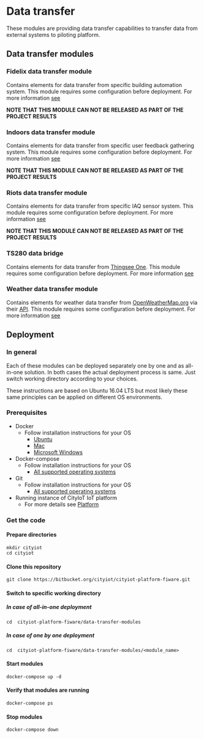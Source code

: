 # Data transfer
These modules are providing data transfer capabilities to transfer data from external systems to piloting platform. 

## Data transfer modules

### Fidelix data transfer module
Contains elements for data transfer from specific building automation system. This module requires some configuration before deployment. For more information [see](./fidelix_data_transfer_module)

**NOTE THAT THIS MODULE CAN NOT BE RELEASED AS PART OF THE PROJECT RESULTS**


### Indoors data transfer module
Contains elements for data transfer from specific user feedback gathering system. This module requires some configuration before deployment. For more information [see](./indoors_data_transfer_module)

**NOTE THAT THIS MODULE CAN NOT BE RELEASED AS PART OF THE PROJECT RESULTS**


### Riots data transfer module
Contains elements for data transfer from specific IAQ sensor system. This module requires some configuration before deployment. For more information [see](./riots_data_transfer_module)

**NOTE THAT THIS MODULE CAN NOT BE RELEASED AS PART OF THE PROJECT RESULTS**


### TS280 data bridge
Contains elements for data transfer from [Thingsee One](https://thingsee.com/thingsee-one/). This module requires some configuration before deployment. For more information [see](./ts280_data_bridge)


### Weather data transfer module
Contains elements for weather data transfer from [OpenWeatherMap.org](https://openweathermap.org/) via their [API](https://openweathermap.org/current).  This module requires some configuration before deployment. For more information [see](./weather_data_transfer_module)


## Deployment

### In general
Each of these modules can be deployed separately one by one and as all-in-one solution. In both cases the actual deployment process is same. Just switch working directory according to your choices.

These instructions are based on Ubuntu 16.04 LTS but most likely these same principles can be applied on different OS environments.   

### Prerequisites

- Docker
    - Follow installation instructions for your OS
        - [Ubuntu](https://docs.docker.com/install/linux/docker-ce/ubuntu/)
        - [Mac](https://docs.docker.com/docker-for-mac/install/)
        - [Microsoft Windows](https://docs.docker.com/docker-for-windows/install/)
- Docker-compose
    - Follow installation instructions for your OS
        - [All supported operating systems](https://docs.docker.com/compose/install/)
- Git
    - Follow installation instructions for your OS
        - [All supported operating systems](https://git-scm.com/book/en/v2/Getting-Started-Installing-Git)
- Running instance of CityIoT IoT platform
    - For more details see [Platform](../platform) 


### Get the code

#### Prepare directories

    mkdir cityiot
    cd cityiot

#### Clone this repository 

    git clone https://bitbucket.org/cityiot/cityiot-platform-fiware.git
    
    
#### Switch to specific working directory

##### In case of all-in-one deployment 

    cd  cityiot-platform-fiware/data-transfer-modules

##### In case of one by one deployment 

    cd  cityiot-platform-fiware/data-transfer-modules/<module_name>

#### Start modules  

    docker-compose up -d

#### Verify that modules are running  

    docker-compose ps

#### Stop modules  

    docker-compose down
    
    
